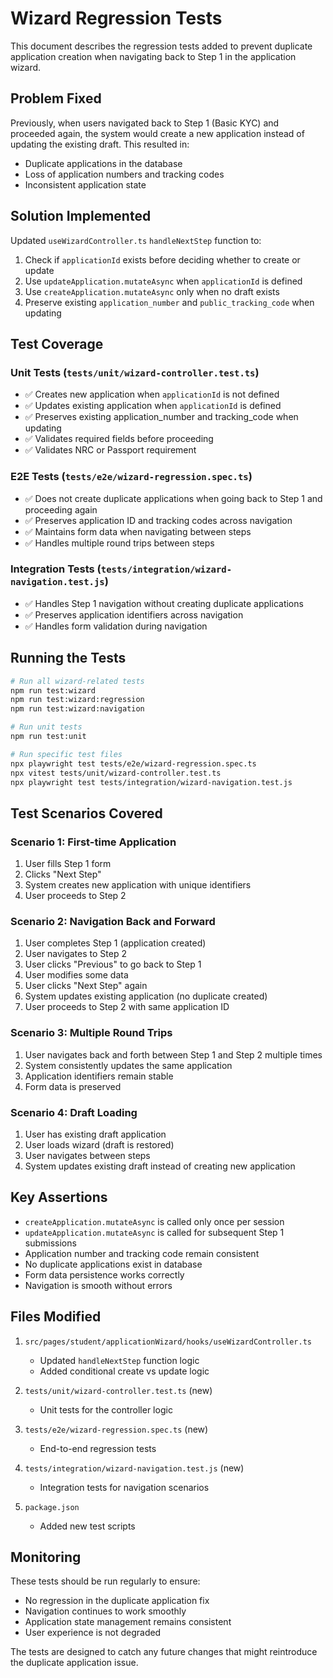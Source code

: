 # Wizard Regression Tests

This document describes the regression tests added to prevent duplicate application creation when navigating back to Step 1 in the application wizard.

## Problem Fixed

Previously, when users navigated back to Step 1 (Basic KYC) and proceeded again, the system would create a new application instead of updating the existing draft. This resulted in:

- Duplicate applications in the database
- Loss of application numbers and tracking codes
- Inconsistent application state

## Solution Implemented

Updated `useWizardController.ts` `handleNextStep` function to:

1. Check if `applicationId` exists before deciding whether to create or update
2. Use `updateApplication.mutateAsync` when `applicationId` is defined
3. Use `createApplication.mutateAsync` only when no draft exists
4. Preserve existing `application_number` and `public_tracking_code` when updating

## Test Coverage

### Unit Tests (`tests/unit/wizard-controller.test.ts`)

- ✅ Creates new application when `applicationId` is not defined
- ✅ Updates existing application when `applicationId` is defined  
- ✅ Preserves existing application_number and tracking_code when updating
- ✅ Validates required fields before proceeding
- ✅ Validates NRC or Passport requirement

### E2E Tests (`tests/e2e/wizard-regression.spec.ts`)

- ✅ Does not create duplicate applications when going back to Step 1 and proceeding again
- ✅ Preserves application ID and tracking codes across navigation
- ✅ Maintains form data when navigating between steps
- ✅ Handles multiple round trips between steps

### Integration Tests (`tests/integration/wizard-navigation.test.js`)

- ✅ Handles Step 1 navigation without creating duplicate applications
- ✅ Preserves application identifiers across navigation
- ✅ Handles form validation during navigation

## Running the Tests

```bash
# Run all wizard-related tests
npm run test:wizard
npm run test:wizard:regression
npm run test:wizard:navigation

# Run unit tests
npm run test:unit

# Run specific test files
npx playwright test tests/e2e/wizard-regression.spec.ts
npx vitest tests/unit/wizard-controller.test.ts
npx playwright test tests/integration/wizard-navigation.test.js
```

## Test Scenarios Covered

### Scenario 1: First-time Application
1. User fills Step 1 form
2. Clicks "Next Step"
3. System creates new application with unique identifiers
4. User proceeds to Step 2

### Scenario 2: Navigation Back and Forward
1. User completes Step 1 (application created)
2. User navigates to Step 2
3. User clicks "Previous" to go back to Step 1
4. User modifies some data
5. User clicks "Next Step" again
6. System updates existing application (no duplicate created)
7. User proceeds to Step 2 with same application ID

### Scenario 3: Multiple Round Trips
1. User navigates back and forth between Step 1 and Step 2 multiple times
2. System consistently updates the same application
3. Application identifiers remain stable
4. Form data is preserved

### Scenario 4: Draft Loading
1. User has existing draft application
2. User loads wizard (draft is restored)
3. User navigates between steps
4. System updates existing draft instead of creating new application

## Key Assertions

- `createApplication.mutateAsync` is called only once per session
- `updateApplication.mutateAsync` is called for subsequent Step 1 submissions
- Application number and tracking code remain consistent
- No duplicate applications exist in database
- Form data persistence works correctly
- Navigation is smooth without errors

## Files Modified

1. `src/pages/student/applicationWizard/hooks/useWizardController.ts`
   - Updated `handleNextStep` function logic
   - Added conditional create vs update logic

2. `tests/unit/wizard-controller.test.ts` (new)
   - Unit tests for the controller logic

3. `tests/e2e/wizard-regression.spec.ts` (new)
   - End-to-end regression tests

4. `tests/integration/wizard-navigation.test.js` (new)
   - Integration tests for navigation scenarios

5. `package.json`
   - Added new test scripts

## Monitoring

These tests should be run regularly to ensure:
- No regression in the duplicate application fix
- Navigation continues to work smoothly
- Application state management remains consistent
- User experience is not degraded

The tests are designed to catch any future changes that might reintroduce the duplicate application issue.
